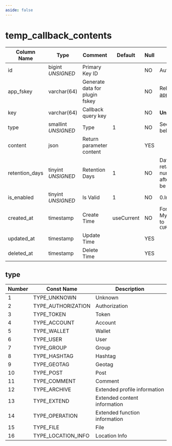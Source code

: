 ```yaml
---
aside: false
---
```


# temp_callback_contents

| Column Name | Type | Comment | Default | Null | Remark |
| --- | --- | --- | --- | --- | --- |
| id | bigint *UNSIGNED* | Primary Key ID |  | NO | Auto Increment |
| app_fskey | varchar(64) | Generate data for plugin fskey |  | NO | Related field [apps->fskey](../apps/apps.md) |
| key | varchar(64) | Callback query key |  | NO | **Unique value** |
| type | smallint *UNSIGNED* | Type | 1 | NO | See description below |
| content | json | Return parameter content |  | YES |  |
| retention_days | tinyint *UNSIGNED* | Retention Days | 1 | NO | Data can be retained for a number of days, after which it can be deleted. |
| is_enabled | tinyint *UNSIGNED* | Is Valid | 1 | NO | 0.Invalid / 1.Valid |
| created_at | timestamp | Create Time | useCurrent | NO | For example, MySQL defaults to `CURRENT_TIMESTAMP` |
| updated_at | timestamp | Update Time |  | YES |  |
| deleted_at | timestamp | Delete Time |  | YES |  |

## type

| Number | Const Name | Description |
| --- | --- | --- |
| 1 | TYPE_UNKNOWN | Unknown |
| 2 | TYPE_AUTHORIZATION | Authorization |
| 3 | TYPE_TOKEN | Token |
| 4 | TYPE_ACCOUNT | Account |
| 5 | TYPE_WALLET | Wallet |
| 6 | TYPE_USER | User |
| 7 | TYPE_GROUP | Group |
| 8 | TYPE_HASHTAG | Hashtag |
| 9 | TYPE_GEOTAG | Geotag |
| 10 | TYPE_POST | Post |
| 11 | TYPE_COMMENT | Comment |
| 12 | TYPE_ARCHIVE | Extended profile information |
| 13 | TYPE_EXTEND | Extended content information |
| 14 | TYPE_OPERATION | Extended function information |
| 15 | TYPE_FILE | File |
| 16 | TYPE_LOCATION_INFO | Location Info |
